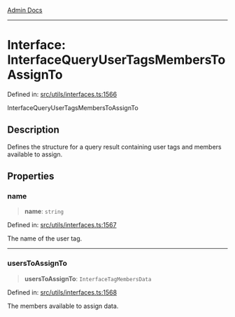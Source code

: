 [Admin Docs](/)

***

# Interface: InterfaceQueryUserTagsMembersToAssignTo

Defined in: [src/utils/interfaces.ts:1566](https://github.com/PalisadoesFoundation/talawa-admin/blob/main/src/utils/interfaces.ts#L1566)

InterfaceQueryUserTagsMembersToAssignTo

## Description

Defines the structure for a query result containing user tags and members available to assign.

## Properties

### name

> **name**: `string`

Defined in: [src/utils/interfaces.ts:1567](https://github.com/PalisadoesFoundation/talawa-admin/blob/main/src/utils/interfaces.ts#L1567)

The name of the user tag.

***

### usersToAssignTo

> **usersToAssignTo**: `InterfaceTagMembersData`

Defined in: [src/utils/interfaces.ts:1568](https://github.com/PalisadoesFoundation/talawa-admin/blob/main/src/utils/interfaces.ts#L1568)

The members available to assign data.
